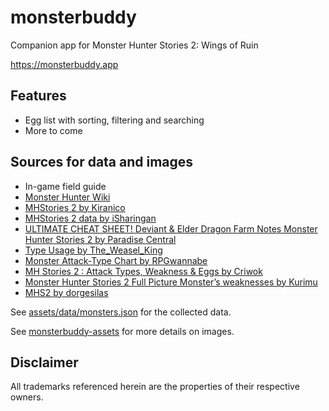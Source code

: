 # monsterbuddy

Companion app for Monster Hunter Stories 2: Wings of Ruin

https://monsterbuddy.app


## Features

- Egg list with sorting, filtering and searching
- More to come


## Sources for data and images

- In-game field guide
- [Monster Hunter Wiki](https://monsterhunter.fandom.com/wiki/Monster_Hunter_Wiki)
- [MHStories 2 by Kiranico](https://mhst.kiranico.com/mhs2)
- [MHStories 2 data by iSharingan](https://docs.google.com/spreadsheets/d/1QzM9X34IfACPtRa_yWq2BZUidWJqs0l2K_Gs2023bO0)
- [ULTIMATE CHEAT SHEET! Deviant & Elder Dragon Farm Notes Monster Hunter Stories 2 by Paradise Central](https://www.youtube.com/watch?v=Ss3Mgqe9dTo)
- [Type Usage by The_Weasel_King](https://docs.google.com/spreadsheets/d/1h4BMaeHa89KFgxHoCNxbhH2BLYj5kUjl88uwZ7BQr4o)
- [Monster Attack-Type Chart by RPGwannabe](https://www.reddit.com/r/MonsterHunterStories/comments/oo8fpi/monster_attacktype_chart)
- [MH Stories 2 : Attack Types, Weakness & Eggs by Criwok](https://docs.google.com/spreadsheets/d/1h4BMaeHa89KFgxHoCNxbhH2BLYj5kUjl88uwZ7BQr4o)
- [Monster Hunter Stories 2 Full Picture Monster’s weaknesses by Kurimu](https://www.kurimucardgame.com/mhs2-monster-weakness-en)
- [MHS2 by dorgesilas](https://docs.google.com/spreadsheets/d/1ayBCZ7WrkXniGTjKlkf7JFTzJA_0ZcaLYf5A_MEhxN4)

See [assets/data/monsters.json](https://github.com/te1/monsterbuddy/blob/main/assets/data/monsters.json) for the collected data.

See [monsterbuddy-assets](https://github.com/te1/monsterbuddy-assets) for more details on images.


## Disclaimer

All trademarks referenced herein are the properties of their respective owners.
